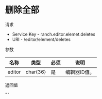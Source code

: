 # 删除全部

请求
- Service Key - ranch.editor.elemet.deletes
- URI - /editor/element/deletes

参数

|名称|类型|必须|说明|
|---|---|---|---|
|editor|char(36)|是|编辑器ID值。|

返回值
```
""
```
